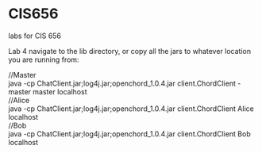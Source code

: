 # CIS656
labs for CIS 656

Lab 4
navigate to the lib directory, or copy all the jars to whatever location you are running from:
<div><span>//Master</span></div>
<div><span>java -cp ChatClient.jar;log4j.jar;openchord_1.0.4.jar client.ChordClient -master master localhost</span></div>
<div><span>//Alice</span></div>
<div><span>java -cp ChatClient.jar;log4j.jar;openchord_1.0.4.jar client.ChordClient Alice localhost</span></div>
<div><span>//Bob</span></div>
<div><span>java -cp ChatClient.jar;log4j.jar;openchord_1.0.4.jar client.ChordClient Bob localhost</span></div>
 
